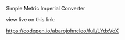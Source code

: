 Simple Metric Imperial Converter

view live on this link:

https://codepen.io/abarojohncleo/full/LYdxVoX